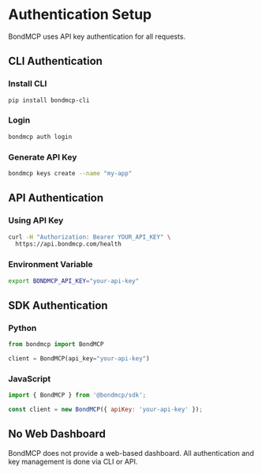 # Authentication Setup

BondMCP uses API key authentication for all requests.

## CLI Authentication

### Install CLI
```bash
pip install bondmcp-cli
```

### Login
```bash
bondmcp auth login
```

### Generate API Key
```bash
bondmcp keys create --name "my-app"
```

## API Authentication

### Using API Key
```bash
curl -H "Authorization: Bearer YOUR_API_KEY" \
  https://api.bondmcp.com/health
```

### Environment Variable
```bash
export BONDMCP_API_KEY="your-api-key"
```

## SDK Authentication

### Python
```python
from bondmcp import BondMCP

client = BondMCP(api_key="your-api-key")
```

### JavaScript
```javascript
import { BondMCP } from '@bondmcp/sdk';

const client = new BondMCP({ apiKey: 'your-api-key' });
```

## No Web Dashboard

BondMCP does not provide a web-based dashboard. All authentication and key management is done via CLI or API.
